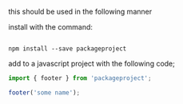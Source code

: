 this should be used in the following manner

install with the command:
```

npm install --save packageproject 
```
add to a javascript project with the following code;

```javascript 
import { footer } from 'packageproject';

footer('some name');
```